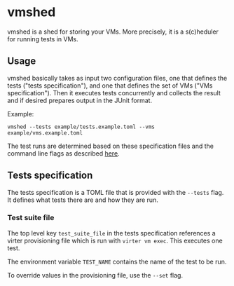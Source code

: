 # vmshed

vmshed is a shed for storing your VMs. More precisely, it is a s(c)heduler for
running tests in VMs.

## Usage

vmshed basically takes as input two configuration files, one that defines the
tests ("tests specification"), and one that defines the set of VMs ("VMs
specification"). Then it executes tests concurrently and collects the result
and if desired prepares output in the JUnit format.

Example:

```
vmshed --tests example/tests.example.toml --vms example/vms.example.toml
```

The test runs are determined based on these specification files and the command
line flags as described [here](doc/test-run-determination.md).

## Tests specification

The tests specification is a TOML file that is provided with the `--tests`
flag. It defines what tests there are and how they are run.

### Test suite file

The top level key `test_suite_file` in the tests specification references
a virter provisioning file which is run with `virter vm exec`. This executes
one test.

The environment variable `TEST_NAME` contains the name of the test to be run.

To override values in the provisioning file, use the `--set` flag.
